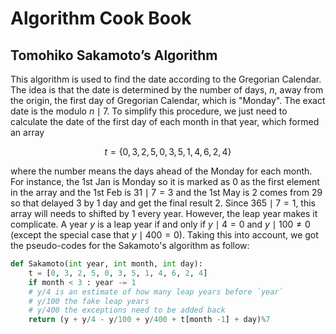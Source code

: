 # Algorithm Cook Book

## Tomohiko Sakamoto’s Algorithm

This algorithm is used to find the date according to the Gregorian Calendar. The idea is that the date is determined by the number of days, $n$, away from the origin, the first day of Gregorian Calendar, which is "Monday". The exact date is the modulo $n\mid 7$. To simplify this procedure, we just need to calculate the date of the first day of each month in that year, which formed an array 

$$
t = \lbrace 0, 3, 2, 5, 0, 3, 5, 1, 4, 6, 2, 4\rbrace
$$

where the number means the days ahead of the Monday for each month. For instance, the 1st Jan is Monday so it is marked as 0 as the first element in the array and the 1st Feb is $31\mid 7 = 3$ and the 1st May is 2 comes from $29%4 = 1$ so that delayed 3 by 1 day and get the final result 2. Since $365\mid 7 = 1$, this array will needs to shifted by 1 every year. However, the leap year makes it complicate. A year $y$ is a leap year if and only if $y \mid 4 =0$ and $y \mid 100 \ne 0$ (except the special case that $y\mid 400 = 0$). Taking this into account, we got the pseudo-codes for the Sakamoto's algorithm as follow:

```py
def Sakamoto(int year, int month, int day):
	t = [0, 3, 2, 5, 0, 3, 5, 1, 4, 6, 2, 4]
	if month < 3 : year -= 1
	# y/4 is an estimate of how many leap years before `year`
	# y/100 the fake leap years
	# y/400 the exceptions need to be added back
	return (y + y/4 - y/100 + y/400 + t[month -1] + day)%7
```